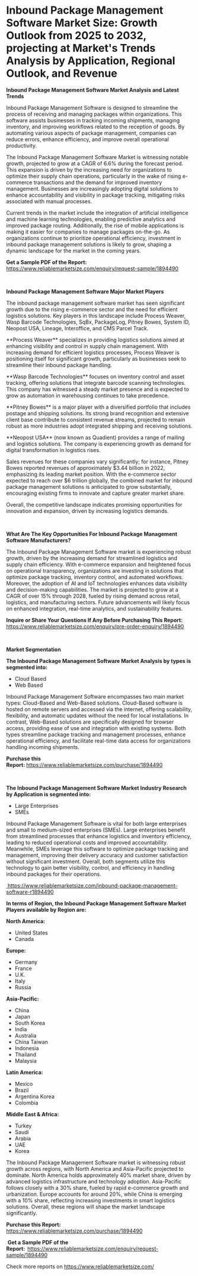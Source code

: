 <p><h1>Inbound Package Management Software Market Size: Growth Outlook from 2025 to 2032, projecting at Market's Trends Analysis by Application, Regional Outlook, and Revenue</h1></p><p><strong>Inbound Package Management Software Market Analysis and Latest Trends</strong></p>
<p><p>Inbound Package Management Software is designed to streamline the process of receiving and managing packages within organizations. This software assists businesses in tracking incoming shipments, managing inventory, and improving workflows related to the reception of goods. By automating various aspects of package management, companies can reduce errors, enhance efficiency, and improve overall operational productivity.</p><p>The Inbound Package Management Software Market is witnessing notable growth, projected to grow at a CAGR of 6.6% during the forecast period. This expansion is driven by the increasing need for organizations to optimize their supply chain operations, particularly in the wake of rising e-commerce transactions and the demand for improved inventory management. Businesses are increasingly adopting digital solutions to enhance accountability and visibility in package tracking, mitigating risks associated with manual processes.</p><p>Current trends in the market include the integration of artificial intelligence and machine learning technologies, enabling predictive analytics and improved package routing. Additionally, the rise of mobile applications is making it easier for companies to manage packages on-the-go. As organizations continue to prioritize operational efficiency, investment in inbound package management solutions is likely to grow, shaping a dynamic landscape for the market in the coming years.</p></p>
<p><strong>Get a Sample PDF of the Report:&nbsp;</strong> <a href="https://www.reliablemarketsize.com/enquiry/request-sample/1894490?utm_campaign=3165&utm_medium=2&utm_source=Github&utm_content=ia&utm_term=28032025&utm_id=inbound-package-management-software">https://www.reliablemarketsize.com/enquiry/request-sample/1894490</a></p>
<p>&nbsp;</p>
<p><strong>Inbound Package Management Software Major Market Players</strong></p>
<p><p>The inbound package management software market has seen significant growth due to the rising e-commerce sector and the need for efficient logistics solutions. Key players in this landscape include Process Weaver, Wasp Barcode Technologies, SqBx, PackageLog, Pitney Bowes, System ID, Neopost USA, Lineage, Interoffice, and CMS Parcel Track. </p><p>**Process Weaver** specializes in providing logistics solutions aimed at enhancing visibility and control in supply chain management. With increasing demand for efficient logistics processes, Process Weaver is positioning itself for significant growth, particularly as businesses seek to streamline their inbound package handling.</p><p>**Wasp Barcode Technologies** focuses on inventory control and asset tracking, offering solutions that integrate barcode scanning technologies. This company has witnessed a steady market presence and is expected to grow as automation in warehousing continues to take precedence.</p><p>**Pitney Bowes** is a major player with a diversified portfolio that includes postage and shipping solutions. Its strong brand recognition and extensive client base contribute to consistent revenue streams, projected to remain robust as more industries adopt integrated shipping and receiving solutions.</p><p>**Neopost USA** (now known as Quadient) provides a range of mailing and logistics solutions. The company is experiencing growth as demand for digital transformation in logistics rises.</p><p>Sales revenues for these companies vary significantly; for instance, Pitney Bowes reported revenues of approximately $3.44 billion in 2022, emphasizing its leading market position. With the e-commerce sector expected to reach over $6 trillion globally, the combined market for inbound package management solutions is anticipated to grow substantially, encouraging existing firms to innovate and capture greater market share. </p><p>Overall, the competitive landscape indicates promising opportunities for innovation and expansion, driven by increasing logistics demands.</p></p>
<p>&nbsp;</p>
<p><strong>What Are The Key Opportunities For Inbound Package Management Software Manufacturers?</strong></p>
<p><p>The Inbound Package Management Software market is experiencing robust growth, driven by the increasing demand for streamlined logistics and supply chain efficiency. With e-commerce expansion and heightened focus on operational transparency, organizations are investing in solutions that optimize package tracking, inventory control, and automated workflows. Moreover, the adoption of AI and IoT technologies enhances data visibility and decision-making capabilities. The market is projected to grow at a CAGR of over 15% through 2028, fueled by rising demand across retail, logistics, and manufacturing sectors. Future advancements will likely focus on enhanced integration, real-time analytics, and sustainability features.</p></p>
<p><strong>Inquire or Share Your Questions If Any Before Purchasing This Report:</strong> <a href="https://www.reliablemarketsize.com/enquiry/pre-order-enquiry/1894490?utm_campaign=3165&utm_medium=2&utm_source=Github&utm_content=ia&utm_term=28032025&utm_id=inbound-package-management-software">https://www.reliablemarketsize.com/enquiry/pre-order-enquiry/1894490</a></p>
<p>&nbsp;</p>
<p><strong>Market Segmentation</strong></p>
<p><strong>The Inbound Package Management Software Market Analysis by types is segmented into:</strong></p>
<p><ul><li>Cloud Based</li><li>Web Based</li></ul></p>
<p><p>Inbound Package Management Software encompasses two main market types: Cloud-Based and Web-Based solutions. Cloud-Based software is hosted on remote servers and accessed via the internet, offering scalability, flexibility, and automatic updates without the need for local installations. In contrast, Web-Based solutions are specifically designed for browser access, providing ease of use and integration with existing systems. Both types streamline package tracking and management processes, enhance operational efficiency, and facilitate real-time data access for organizations handling incoming shipments.</p></p>
<p><strong>Purchase this Report:&nbsp;</strong><a href="https://www.reliablemarketsize.com/purchase/1894490?utm_campaign=3165&utm_medium=2&utm_source=Github&utm_content=ia&utm_term=28032025&utm_id=inbound-package-management-software">https://www.reliablemarketsize.com/purchase/1894490</a></p>
<p>&nbsp;</p>
<p><strong>The Inbound Package Management Software Market Industry Research by Application is segmented into:</strong></p>
<p><ul><li>Large Enterprises</li><li>SMEs</li></ul></p>
<p><p>Inbound Package Management Software is vital for both large enterprises and small to medium-sized enterprises (SMEs). Large enterprises benefit from streamlined processes that enhance logistics and inventory efficiency, leading to reduced operational costs and improved accountability. Meanwhile, SMEs leverage this software to optimize package tracking and management, improving their delivery accuracy and customer satisfaction without significant investment. Overall, both segments utilize this technology to gain better visibility, control, and efficiency in handling inbound packages for their operations.</p></p>
<p><a href="https://www.reliablemarketsize.com/inbound-package-management-software-r1894490?utm_campaign=3165&utm_medium=2&utm_source=Github&utm_content=ia&utm_term=28032025&utm_id=inbound-package-management-software">&nbsp;https://www.reliablemarketsize.com/inbound-package-management-software-r1894490</a></p>
<p><strong>In terms of Region, the Inbound Package Management Software Market Players available by Region are:</strong></p>
<p>
    <p> <strong> North America: </strong>
        <ul>
            <li>United States</li>
            <li>Canada</li>
        </ul>
        </p> 
    <p> <strong> Europe: </strong>
        <ul>
            <li>Germany</li>
            <li>France</li>
            <li>U.K.</li>
            <li>Italy</li>
            <li>Russia</li>
        </ul>
        </p> 
    <p> <strong> Asia-Pacific: </strong>
        <ul>
            <li>China</li>
            <li>Japan</li>
            <li>South Korea</li>
            <li>India</li>
            <li>Australia</li>
            <li>China Taiwan</li>
            <li>Indonesia</li>
            <li>Thailand</li>
            <li>Malaysia</li>
        </ul>
        </p> 
    <p> <strong> Latin America: </strong>
        <ul>
            <li>Mexico</li>
            <li>Brazil</li>
            <li>Argentina Korea</li>
            <li>Colombia</li>
        </ul>
        </p> 
    <p> <strong> Middle East & Africa: </strong>
        <ul>
            <li>Turkey</li>
            <li>Saudi</li>
            <li>Arabia</li>
            <li>UAE</li>
            <li>Korea</li>
        </ul>
    </p>
    </p>
<p><p>The Inbound Package Management Software market is witnessing robust growth across regions, with North America and Asia-Pacific projected to dominate. North America holds approximately 40% market share, driven by advanced logistics infrastructure and technology adoption. Asia-Pacific follows closely with a 30% share, fueled by rapid e-commerce growth and urbanization. Europe accounts for around 20%, while China is emerging with a 10% share, reflecting increasing investments in smart logistics solutions. Overall, these regions will shape the market landscape significantly.</p></p>
<p><strong>Purchase this Report: </strong><a href="https://www.reliablemarketsize.com/purchase/1894490?utm_campaign=3165&utm_medium=2&utm_source=Github&utm_content=ia&utm_term=28032025&utm_id=inbound-package-management-software">https://www.reliablemarketsize.com/purchase/1894490</a></p>
<p>&nbsp;<strong>Get a Sample PDF of the Report:&nbsp;&nbsp;</strong><a href="https://www.reliablemarketsize.com/enquiry/request-sample/1894490?utm_campaign=3165&utm_medium=2&utm_source=Github&utm_content=ia&utm_term=28032025&utm_id=inbound-package-management-software">https://www.reliablemarketsize.com/enquiry/request-sample/1894490</a></p>
<p><strong></strong></p>
<p>Check more reports on <a href="https://www.reliablemarketsize.com/?utm_campaign=3165&utm_medium=2&utm_source=Github&utm_content=ia&utm_term=28032025&utm_id=inbound-package-management-software">https://www.reliablemarketsize.com/</a></p>